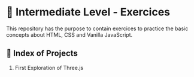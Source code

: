 <h1 align = "justify">🥈 Intermediate Level - Exercices</h1>
<span>This repository has the purpose to contain exercices to practice the basic concepts about HTML, CSS and Vanilla JavaScript.</span>

## 🏅 Index of Projects
<ol>
    <li>First Exploration of Three.js</li>
</ol>